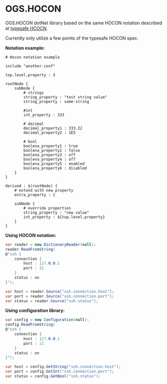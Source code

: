 OGS.HOCON
=========
OGS.HOCON dotNet library based on the same HOCON notation described at [typesafe HCOCN](https://github.com/typesafehub/config/blob/master/HOCON.md).

Currently only utilize a few points of the typesafe HOCON spec.

**Notation example:**

    # Hocon notation example
    
    include "another.conf"
    
    top.level.property : 3
    
    rootNode {
        subNode {
            # strings
            string_property : "test string value"
            string_property : some-string
            
            #int
            int_property : 333
            
            # decimal
            decimal_property1 : 333.22
            decimal_property2 : 1E5
            
            # bool
            boolena_property1 : true
            boolena_property2 : false
            boolena_property3 : off
            boolena_property4 : off
            boolena_property5 : enabled
            boolena_property6 : disabled
        }
    }
    
    derived : $(rootNode) {
        # extend with new property
        extra_property : 1

        subNode {
            # override properties
            string_property : "new value"
            int_property : ${top.level.property}
        }
    }
    
    
**Using HOCON notation:**    
```csharp
var reader = new DictionaryReader(null);
reader.ReadFromString(
@"ssh {
    connection {
        host : 127.0.0.1
        port : 22
    }
    status : on
}");

var host = reader.Source["ssh.connection.host"];
var port = reader.Source["ssh.connection.port"];
var status = reader.Source["ssh.status"];
```
    
**Using configuration library:**    
```csharp
var config = new Configuration(null);
config.ReadFromString(
@"ssh {
    connection {
        host : 127.0.0.1
        port : 22
    }
    status : on
}");

var host = config.GetString("ssh.connection.host");
var port = config.GetInt("ssh.connection.port");
var status = config.GetBool("ssh.status");
```
    
    
